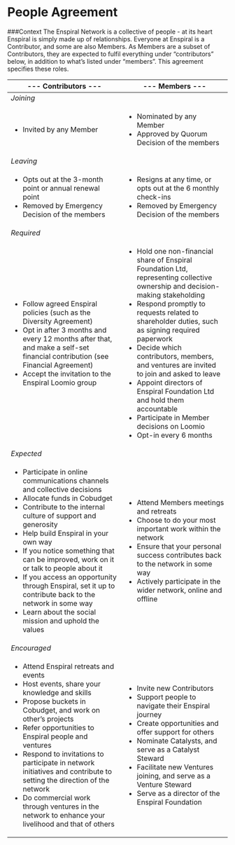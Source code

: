 # People Agreement


###Context
The Enspiral Network is a collective of people - at its heart Enspiral is simply made up of relationships. Everyone at Enspiral is a Contributor, and some are also Members. As Members are a subset of Contributors, they are expected to fulfil everything under “contributors” below, in addition to what’s listed under “members”. This agreement specifies these roles.

|  **--- Contributors ---** | **--- Members ---**  |
|---|---|
|  *Joining* |   |
| <ul><li>Invited by any Member</li></ul>   | <ul><li>Nominated by any Member</li><li>Approved by Quorum Decision of the members</li></ul>  |
| *Leaving* |   |
|  <ul><li>Opts out at the 3-month point or annual renewal point</li><li>Removed by Emergency Decision of the members</li></ul> | <ul><li>Resigns at any time, or opts out at the 6 monthly check-ins</li><li>Removed by Emergency Decision of the members</li></ul> |
|  *Required* |   |
|  <ul><li>Follow agreed Enspiral policies (such as the Diversity Agreement)</li><li>Opt in after 3 months and every 12 months after that, and make a self-set financial contribution (see Financial Agreement)</li><li>Accept the invitation to the Enspiral Loomio group</li></ul> | <ul><li>Hold one non-financial share of Enspiral Foundation Ltd, representing collective ownership and decision-making stakeholding</li><li>Respond promptly to requests related to shareholder duties, such as signing required paperwork</li><li>Decide which contributors, members, and ventures are invited to join and asked to leave</li><li>Appoint directors of Enspiral Foundation Ltd and hold them accountable</li><li>Participate in Member decisions on Loomio</li><li>Opt-in every 6 months</li> |
| *Expected*  |   |
|  <ul><li>Participate in online communications channels and collective decisions</li><li>Allocate funds in Cobudget</li><li>Contribute to the internal culture of support and generosity</li><li>Help build Enspiral in your own way</li><li>If you notice something that can be improved, work on it or talk to people about it</li><li>If you access an opportunity through Enspiral, set it up to contribute back to the network in some way</li><li>Learn about the social mission and uphold the values</li></ul> | <ul><li>Attend Members meetings and retreats</li><li>Choose to do your most important work within the network</li><li>Ensure that your personal success contributes back to the network in some way</li><li>Actively participate in the wider network, online and offline</li></ul> |
|  *Encouraged* |   |
|  <ul><li>Attend Enspiral retreats and events</li><li>Host events, share your knowledge and skills</li><li>Propose buckets in Cobudget, and work on other’s projects</li><li>Refer opportunities to Enspiral people and ventures</li><li>Respond to invitations to participate in network initiatives and contribute to setting the direction of the network</li><li>Do commercial work through ventures in the network to enhance your livelihood and that of others</li></ul>| <ul><li>Invite new Contributors</li><li>Support people to navigate their Enspiral journey</li><li>Create opportunities and offer support for others</li><li>Nominate Catalysts, and serve as a Catalyst Steward</li><li>Facilitate new Ventures joining, and serve as a Venture Steward</li><li>Serve as a director of the Enspiral Foundation</li></ul> |




